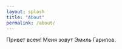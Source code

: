 ```yaml
---
layout: splash
title: "About"
permalink: /about/
---
```


Привет всем! 
Меня зовут Эмиль Гарипов.



